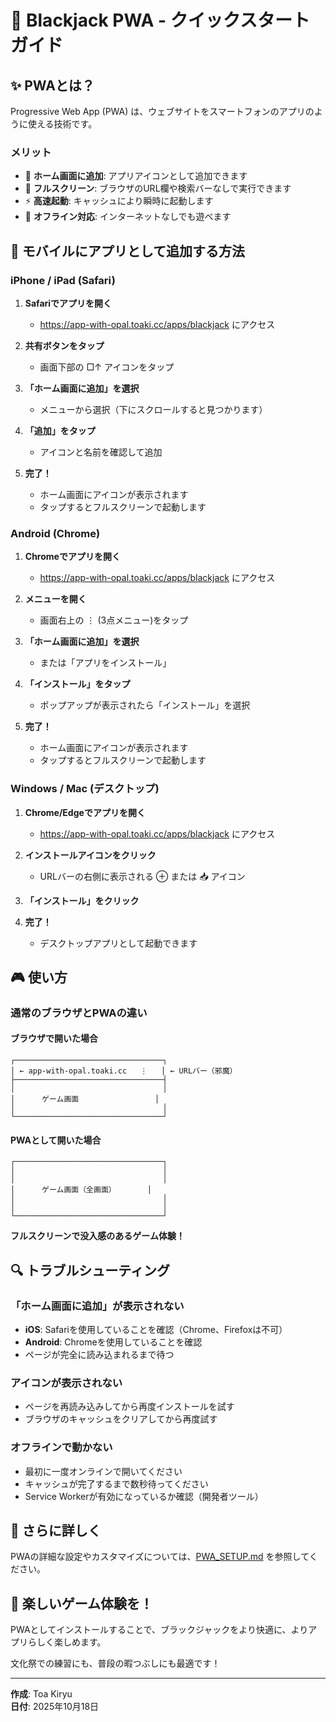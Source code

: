 # 🎰 Blackjack PWA - クイックスタートガイド

## ✨ PWAとは？

Progressive Web App (PWA) は、ウェブサイトをスマートフォンのアプリのように使える技術です。

### メリット

- 📱 **ホーム画面に追加**: アプリアイコンとして追加できます
- 🎯 **フルスクリーン**: ブラウザのURL欄や検索バーなしで実行できます
- ⚡ **高速起動**: キャッシュにより瞬時に起動します
- 🔄 **オフライン対応**: インターネットなしでも遊べます

## 📲 モバイルにアプリとして追加する方法

### iPhone / iPad (Safari)

1. **Safariでアプリを開く**
   - https://app-with-opal.toaki.cc/apps/blackjack にアクセス

2. **共有ボタンをタップ**
   - 画面下部の □↑ アイコンをタップ

3. **「ホーム画面に追加」を選択**
   - メニューから選択（下にスクロールすると見つかります）

4. **「追加」をタップ**
   - アイコンと名前を確認して追加

5. **完了！**
   - ホーム画面にアイコンが表示されます
   - タップするとフルスクリーンで起動します

### Android (Chrome)

1. **Chromeでアプリを開く**
   - https://app-with-opal.toaki.cc/apps/blackjack にアクセス

2. **メニューを開く**
   - 画面右上の ⋮ (3点メニュー)をタップ

3. **「ホーム画面に追加」を選択**
   - または「アプリをインストール」

4. **「インストール」をタップ**
   - ポップアップが表示されたら「インストール」を選択

5. **完了！**
   - ホーム画面にアイコンが表示されます
   - タップするとフルスクリーンで起動します

### Windows / Mac (デスクトップ)

1. **Chrome/Edgeでアプリを開く**
   - https://app-with-opal.toaki.cc/apps/blackjack にアクセス

2. **インストールアイコンをクリック**
   - URLバーの右側に表示される ⊕ または 📥 アイコン

3. **「インストール」をクリック**

4. **完了！**
   - デスクトップアプリとして起動できます

## 🎮 使い方

### 通常のブラウザとPWAの違い

#### ブラウザで開いた場合

```
┌─────────────────────────────────┐
│ ← app-with-opal.toaki.cc   ⋮   │ ← URLバー（邪魔）
├─────────────────────────────────┤
│                                 │
│      ゲーム画面                 │
│                                 │
└─────────────────────────────────┘
```

#### PWAとして開いた場合

```
┌─────────────────────────────────┐
│                                 │
│                                 │
│      ゲーム画面（全画面）       │
│                                 │
│                                 │
└─────────────────────────────────┘
```

**フルスクリーンで没入感のあるゲーム体験！**

## 🔍 トラブルシューティング

### 「ホーム画面に追加」が表示されない

- **iOS**: Safariを使用していることを確認（Chrome、Firefoxは不可）
- **Android**: Chromeを使用していることを確認
- ページが完全に読み込まれるまで待つ

### アイコンが表示されない

- ページを再読み込みしてから再度インストールを試す
- ブラウザのキャッシュをクリアしてから再度試す

### オフラインで動かない

- 最初に一度オンラインで開いてください
- キャッシュが完了するまで数秒待ってください
- Service Workerが有効になっているか確認（開発者ツール）

## 📖 さらに詳しく

PWAの詳細な設定やカスタマイズについては、[PWA_SETUP.md](./PWA_SETUP.md) を参照してください。

## 🎉 楽しいゲーム体験を！

PWAとしてインストールすることで、ブラックジャックをより快適に、よりアプリらしく楽しめます。

文化祭での練習にも、普段の暇つぶしにも最適です！

---

**作成**: Toa Kiryu  
**日付**: 2025年10月18日
